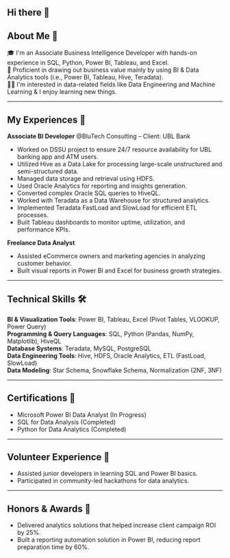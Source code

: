 ## Hi there 👋

## About Me 🚀  
🎓 I'm an Associate Business Intelligence Developer with hands-on experience in SQL, Python, Power BI, Tableau, and Excel.  
🔨 Proficient in drawing out business value mainly by using BI & Data Analytics tools (i.e., Power BI, Tableau, Hive, Teradata).  
👨‍💻 I'm interested in data-related fields like Data Engineering and Machine Learning & I enjoy learning new things.  

---

## My Experiences 🙌  
**Associate BI Developer** @BluTech Consulting – Client: UBL Bank  
- Worked on DSSU project to ensure 24/7 resource availability for UBL banking app and ATM users.  
- Utilized Hive as a Data Lake for processing large-scale unstructured and semi-structured data.  
- Managed data storage and retrieval using HDFS.  
- Used Oracle Analytics for reporting and insights generation.  
- Converted complex Oracle SQL queries to HiveQL.  
- Worked with Teradata as a Data Warehouse for structured analytics.  
- Implemented Teradata FastLoad and SlowLoad for efficient ETL processes.  
- Built Tableau dashboards to monitor uptime, utilization, and performance KPIs.  

**Freelance Data Analyst**  
- Assisted eCommerce owners and marketing agencies in analyzing customer behavior.  
- Built visual reports in Power BI and Excel for business growth strategies.  

---

## Technical Skills 🛠️  
**BI & Visualization Tools**: Power BI, Tableau, Excel (Pivot Tables, VLOOKUP, Power Query)  
**Programming & Query Languages**: SQL, Python (Pandas, NumPy, Matplotlib), HiveQL  
**Database Systems**: Teradata, MySQL, PostgreSQL  
**Data Engineering Tools**: Hive, HDFS, Oracle Analytics, ETL (FastLoad, SlowLoad)  
**Data Modeling**: Star Schema, Snowflake Schema, Normalization (2NF, 3NF)  

---

## Certifications 📜  
- Microsoft Power BI Data Analyst (In Progress)  
- SQL for Data Analysis (Completed)  
- Python for Data Analytics (Completed)  

---

## Volunteer Experience 🤝  
- Assisted junior developers in learning SQL and Power BI basics.  
- Participated in community-led hackathons for data analytics.  

---

## Honors & Awards 🏅  
- Delivered analytics solutions that helped increase client campaign ROI by 25%.  
- Built a reporting automation solution in Power BI, reducing report preparation time by 60%.  

